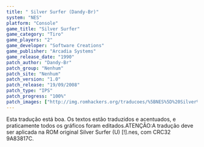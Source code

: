 ```yaml
---
title: " Silver Surfer (Dandy-Br)"
system: "NES"
platform: "Console"
game_title: "Silver Surfer"
game_category: "Tiro"
game_players: "2"
game_developer: "Software Creations"
game_publisher: "Arcadia Systems"
game_release_date: "1990"
patch_author: "Dandy-Br"
patch_group: "Nenhum"
patch_site: "Nenhum"
patch_version: "1.0"
patch_release: "19/09/2008"
patch_type: "IPS"
patch_progress: "100%"
patch_images: ["http://img.romhackers.org/traducoes/%5BNES%5D%20Silver%20Surfer%20-%20Dandy-Br%20-%2001.png","http://img.romhackers.org/traducoes/%5BNES%5D%20Silver%20Surfer%20-%20Dandy-Br%20-%2002.png","http://img.romhackers.org/traducoes/%5BNES%5D%20Silver%20Surfer%20-%20Dandy-Br%20-%2003.png"]
---
```

Esta tradução está boa. Os textos estão traduzidos e acentuados, e praticamente todos os gráficos foram editados.ATENÇÃO:A tradução deve ser aplicada na ROM original Silver Surfer (U) [!].nes, com CRC32 9A83817C.